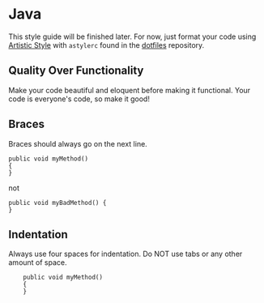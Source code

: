 Java
====

This style guide will be finished later. For now, just format your code using [Artistic Style](http://astyle.sourceforge.net/) with `astylerc` found in the [dotfiles](https://github.com/eshsrobotics/dotfiles) repository.

Quality Over Functionality
--------------------------

Make your code beautiful and eloquent before making it functional. Your code is everyone's code, so make it good!


Braces
------

Braces should always go on the next line.

    public void myMethod()
    {
    }

not

    public void myBadMethod() {
    }


Indentation
-----------

Always use four spaces for indentation. Do NOT use tabs or any other amount of space.

        public void myMethod()
        {
        }
